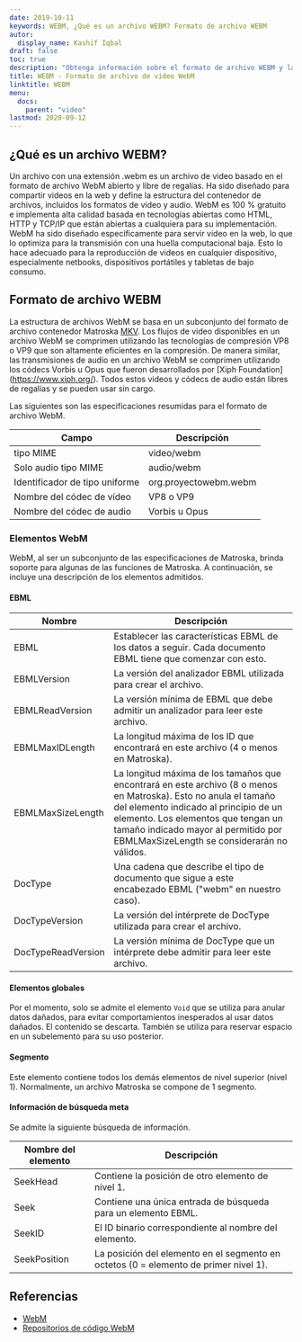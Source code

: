 ```yaml
---
date: 2019-10-11
keywords: WEBM, ¿Qué es un archivo WEBM? Formato de archivo WEBM
autor:
  display_name: Kashif Iqbal
draft: false
toc: true
description: "Obtenga información sobre el formato de archivo WEBM y las API que pueden crear y abrir archivos WEBM."
title: WEBM - Formato de archivo de vídeo WebM
linktitle: WEBM
menu:
  docs:
    parent: "video"
lastmod: 2020-09-12
---
```


## ¿Qué es un archivo WEBM?

Un archivo con una extensión .webm es un archivo de video basado en el formato de archivo WebM abierto y libre de regalías. Ha sido diseñado para compartir videos en la web y define la estructura del contenedor de archivos, incluidos los formatos de video y audio. WebM es 100 % gratuito e implementa alta calidad basada en tecnologías abiertas como HTML, HTTP y TCP/IP que están abiertas a cualquiera para su implementación. WebM ha sido diseñado específicamente para servir video en la web, lo que lo optimiza para la transmisión con una huella computacional baja. Esto lo hace adecuado para la reproducción de videos en cualquier dispositivo, especialmente netbooks, dispositivos portátiles y tabletas de bajo consumo.

## Formato de archivo WEBM

La estructura de archivos WebM se basa en un subconjunto del formato de archivo contenedor Matroska [MKV](/es/video/mkv/). Los flujos de video disponibles en un archivo WebM se comprimen utilizando las tecnologías de compresión VP8 o VP9 que son altamente eficientes en la compresión. De manera similar, las transmisiones de audio en un archivo WebM se comprimen utilizando los códecs Vorbis u Opus que fueron desarrollados por [Xiph Foundation] (https://www.xiph.org/). Todos estos videos y códecs de audio están libres de regalías y se pueden usar sin cargo.

Las siguientes son las especificaciones resumidas para el formato de archivo WebM.

|Campo|Descripción|
---|---|
|tipo MIME |video/webm|
|Solo audio tipo MIME |audio/webm|
|Identificador de tipo uniforme| org.proyectowebm.webm|
|Nombre del códec de vídeo| VP8 o VP9|
|Nombre del códec de audio| Vorbis u Opus|

### Elementos WebM

WebM, al ser un subconjunto de las especificaciones de Matroska, brinda soporte para algunas de las funciones de Matroska. A continuación, se incluye una descripción de los elementos admitidos.

#### EBML

|Nombre |Descripción|
---|---|
|EBML|Establecer las características EBML de los datos a seguir. Cada documento EBML tiene que comenzar con esto.|
|EBMLVersion |La versión del analizador EBML utilizada para crear el archivo.|
|EBMLReadVersion|La versión mínima de EBML que debe admitir un analizador para leer este archivo.|
|EBMLMaxIDLength |La longitud máxima de los ID que encontrará en este archivo (4 o menos en Matroska).|
|EBMLMaxSizeLength|La longitud máxima de los tamaños que encontrará en este archivo (8 o menos en Matroska). Esto no anula el tamaño del elemento indicado al principio de un elemento. Los elementos que tengan un tamaño indicado mayor al permitido por EBMLMaxSizeLength se considerarán no válidos.|
|DocType|Una cadena que describe el tipo de documento que sigue a este encabezado EBML ("webm" en nuestro caso).|
|DocTypeVersion|La versión del intérprete de DocType utilizada para crear el archivo.|
|DocTypeReadVersion|La versión mínima de DocType que un intérprete debe admitir para leer este archivo.|

#### Elementos globales

Por el momento, solo se admite el elemento `Void` que se utiliza para anular datos dañados, para evitar comportamientos inesperados al usar datos dañados. El contenido se descarta. También se utiliza para reservar espacio en un subelemento para su uso posterior.

#### Segmento
Este elemento contiene todos los demás elementos de nivel superior (nivel 1). Normalmente, un archivo Matroska se compone de 1 segmento.

#### Información de búsqueda meta

Se admite la siguiente búsqueda de información.

|Nombre del elemento |Descripción|
---|---|
|SeekHead |Contiene la posición de otro elemento de nivel 1.|
|Seek |Contiene una única entrada de búsqueda para un elemento EBML.|
|SeekID |El ID binario correspondiente al nombre del elemento.|
|SeekPosition |La posición del elemento en el segmento en octetos (0 = elemento de primer nivel 1).|

## Referencias

* [WebM](https://www.webmproject.org/)
* [Repositorios de código WebM](https://www.webmproject.org/code/#webp-repositories)

